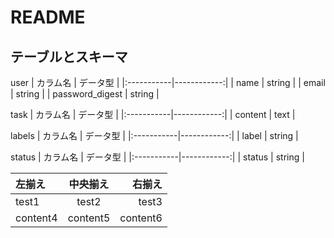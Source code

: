 # README

## テーブルとスキーマ

user
| カラム名     | データ型    |
|:-----------|------------:|
| name         | string    |
| email       | string    |
| password_digest       | string    |

task
| カラム名     | データ型    |
|:-----------|------------:|
| content       | text    |

labels
| カラム名     | データ型    |
|:-----------|------------:|
| label         | string    |

status
| カラム名     | データ型    |
|:-----------|------------:|
| status        | string    |

| 左揃え | 中央揃え | 右揃え |
|:---|:---:|---:|
|test1|test2 |test3 |
|content4 |content5 |content6 |